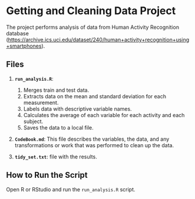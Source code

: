 # Getting and Cleaning Data Project

The project performs analysis of data from Human Activity Recognition database (https://archive.ics.uci.edu/dataset/240/human+activity+recognition+using+smartphones).

## Files

1. **`run_analysis.R`**: 
   1. Merges train and test data.
   2. Extracts data on the mean and standard deviation for each measurement.
   3. Labels data with descriptive variable names. 
   4. Calculates the average of each variable for each activity and each subject.
   5. Saves the data to a local file.

2. **`CodeBook.md`**: This file describes the variables, the data, and any transformations or work that was performed to clean up the data.

3. **`tidy_set.txt`**: file with the results.

## How to Run the Script

Open R or RStudio and run the `run_analysis.R` script.
